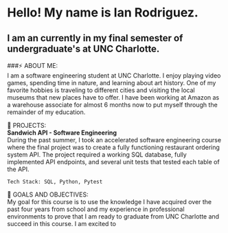 <!--
**ianrodriguez777/ianrodriguez777** is a ✨ _special_ ✨ repository because its `README.md` (this file) appears on your GitHub profile.
**ASSIGNMENT REQUIRES: ABOUT ME , PROJECT SECTION , GOALS AND OBJECTIVES SECTION**


- 🔭 I’m currently working on ...
- 🌱 I’m currently learning ...
- 👯 I’m looking to collaborate on ...
- 🤔 I’m looking for help with ...
- 💬 Ask me about ...
- 📫 How to reach me: ...
- 😄 Pronouns: ...
- ⚡ Fun fact: ...
-->
<h1> Hello! My name is Ian Rodriguez. </h1>
<h2> I am an currently in my final semester of undergraduate's at UNC Charlotte. </h2>

<p>
###⚡ ABOUT ME: <br>
    I am a software engineering student at UNC Charlotte. I enjoy playing video games, spending time in nature, and learning about art history. One of my favorite hobbies is traveling to different cities and visiting the local museums that new places have to offer. I have been working at Amazon as a warehouse associate for almost 6 months now to put myself through the remainder of my education.

🔭 PROJECTS: <br>
    <b> Sandwich API - Software Engineering </b> <br>
    During the past summer, I took an accelerated software engineering course where the final project was to create a fully functioning restaurant ordering system API. The project required a working SQL database, fully implemented API endpoints, and several unit tests that tested each table of the API. <br>
    
    Tech Stack: SQL, Python, Pytest


🌱 GOALS AND OBJECTIVES: <br>
    My goal for this course is to use the knowledge I have acquired over the past four years from school and my experience in professional environments to prove that I am ready to graduate from UNC Charlotte and succeed in this course. I am excited to 
